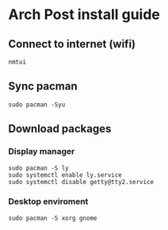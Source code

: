 # Arch Post install guide
## Connect to internet (wifi)
```
nmtui
```

## Sync pacman
```
sudo pacman -Syu
```

## Download packages
### Display manager
```
sudo pacman -S ly
sudo systemctl enable ly.service
sudo systemctl disable getty@tty2.service
```

### Desktop enviroment
```
sudo pacman -S xorg gnome
```




